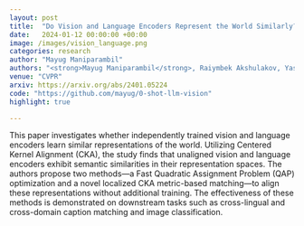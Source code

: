```yaml
---
layout: post
title:  "Do Vision and Language Encoders Represent the World Similarly?"
date:   2024-01-12 00:00:00 +00:00
image: /images/vision_language.png
categories: research
author: "Mayug Maniparambil"
authors: "<strong>Mayug Maniparambil</strong>, Raiymbek Akshulakov, Yasser Abdelaziz Dahou Djilali, Sanath Narayan, Mohamed El Amine Seddik, Karttikeya Mangalam, Noel E. O'Connor"
venue: "CVPR"
arxiv: https://arxiv.org/abs/2401.05224
code: "https://github.com/mayug/0-shot-llm-vision"
highlight: true

---
```

This paper investigates whether independently trained vision and language encoders learn similar representations of the world. Utilizing Centered Kernel Alignment (CKA), the study finds that unaligned vision and language encoders exhibit semantic similarities in their representation spaces. The authors propose two methods—a Fast Quadratic Assignment Problem (QAP) optimization and a novel localized CKA metric-based matching—to align these representations without additional training. The effectiveness of these methods is demonstrated on downstream tasks such as cross-lingual and cross-domain caption matching and image classification.
